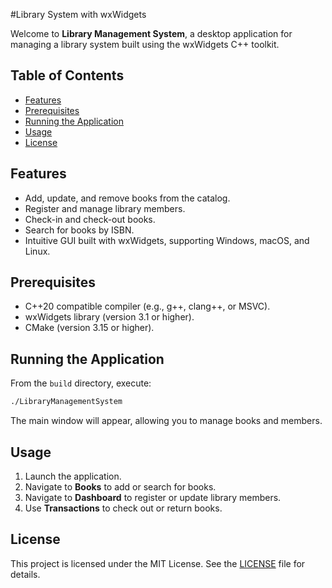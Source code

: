#Library System with wxWidgets

Welcome to **Library Management System**, a desktop application for managing a library system built using the wxWidgets C++ toolkit.

## Table of Contents

- [Features](#features)
- [Prerequisites](#prerequisites)
- [Running the Application](#running-the-application)
- [Usage](#usage)
- [License](#license)

## Features

- Add, update, and remove books from the catalog.
- Register and manage library members.
- Check-in and check-out books.
- Search for books by ISBN.
- Intuitive GUI built with wxWidgets, supporting Windows, macOS, and Linux.

## Prerequisites

- C++20 compatible compiler (e.g., g++, clang++, or MSVC).
- wxWidgets library (version 3.1 or higher).
- CMake (version 3.15 or higher).

## Running the Application

From the `build` directory, execute:
```bash
./LibraryManagementSystem
```
The main window will appear, allowing you to manage books and members.

## Usage

1. Launch the application.
2. Navigate to **Books** to add or search for books.
3. Navigate to **Dashboard** to register or update library members.
4. Use **Transactions** to check out or return books.


## License

This project is licensed under the MIT License. See the [LICENSE](LICENSE) file for details.
```

